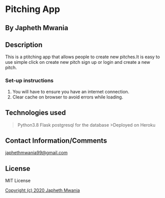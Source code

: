 # Pitching App

## By Japheth Mwania

## Description

This is a ptitching app that allows people to create new pitches.It is easy to use simple click on create new pitch sign up or login and create a new pitch.

### Set-up instructions

1. You will have to ensure you have an internet connection.
2. Clear cache on browser to avoid errors while loading.

## Technologies used

>Python3.8
>Flask postgresql for the database >Deployed on Heroku

## Contact Information/Comments

japhethmwania99@gmail.com

## License

MIT License <a href="https://choosealicense.com/licenses/mit/">

Copyright (c) 2020 Japheth Mwania
